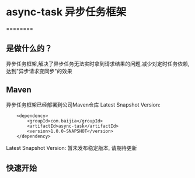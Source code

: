 # async-task 异步任务框架
========
## 是做什么的？
异步任务框架,解决了异步任务无法实时拿到请求结果的问题,减少对定时任务依赖,达到"异步请求变同步"的效果

## Maven
异步任务框架已经部署到公司Maven仓库
Latest Snapshot Version:
```maven
    <dependency>
        <groupId>com.baijia</groupId>
        <artifactId>async-task</artifactId>
        <version>1.0.0-SNAPSHOT</version>
    </dependency>
```
Latest Snapshot Version:
    暂未发布稳定版本, 请期待更新

## 快速开始